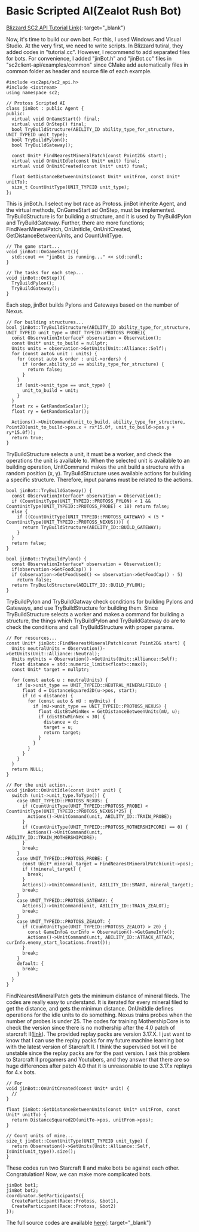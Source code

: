 # Basic Scripted AI(Zealot Rush Bot)

[Blizzard SC2 API Tutorial Link](https://github.com/Blizzard/s2client-api/blob/master/docs/tutorial1.md){: target="_blank"}

Now, it's time to build our own bot. For this, I used Windows and Visual Studio. At the very first, we need to write scripts. In Blizzard tutiral, they added codes in "tutorial.cc". However, I recommend to add separated files for bots. For convenience, I added "jinBot.h" and "jinBot.cc" files in "sc2client-api/examples/common" since CMake add automatically files in common folder as header and source file of each example. 

	#include <sc2api/sc2_api.h>
	#include <iostream>
	using namespace sc2;

	// Protoss Scripted AI 
	class jinBot : public Agent {
	public:
	  virtual void OnGameStart() final;
	  virtual void OnStep() final;
	  bool TryBuildStructure(ABILITY_ID ability_type_for_structure, UNIT_TYPEID unit_type);
	  bool TryBuildPylon();
	  bool TryBuildGateway();
	  
	  const Unit* FindNearestMineralPatch(const Point2D& start);
	  virtual void OnUnitIdle(const Unit* unit) final;
	  virtual void OnUnitCreated(const Unit* unit) final;

	  float GetDistanceBetweenUnits(const Unit* unitFrom, const Unit* unitTo);
	  size_t CountUnitType(UNIT_TYPEID unit_type);
	};

This is jinBot.h. I select my bot race as Protoss. jinBot inherite Agent, and the virtual methods, OnGameStart ad OnStep, must be implemented. TryBuildStructure is for building a structure, and it is used by TryBuildPylon and TryBuildGateway. Further, there are more functions; FindNearMineralPatch, OnUnitIdle, OnUnitCreated, GetDistanceBetweenUnits, and CountUnitType.

	// The game start...
	void jinBot::OnGameStart(){
	  std::cout << "jinBot is running..." << std::endl;
	}

	// The tasks for each step...
	void jinBot::OnStep(){
	  TryBuildPylon();
	  TryBuildGateway();
	}

Each step, jinBot builds Pylons and Gateways based on the number of Nexus. 

	// For building structures...
	bool jinBot::TryBuildStructure(ABILITY_ID ability_type_for_structure, UNIT_TYPEID unit_type = UNIT_TYPEID::PROTOSS_PROBE){
	  const ObservationInterface* observation = Observation();
	  const Unit* unit_to_build = nullptr;
	  Units units = observation->GetUnits(Unit::Alliance::Self);
	  for (const auto& unit : units) {
	    for (const auto & order : unit->orders) {
	      if (order.ability_id == ability_type_for_structure) {
	        return false;
	      }
	    }
	    if (unit->unit_type == unit_type) {
	      unit_to_build = unit;
	    }
	  }
	  float rx = GetRandomScalar();
	  float ry = GetRandomScalar();

	  Actions()->UnitCommand(unit_to_build, ability_type_for_structure, Point2D(unit_to_build->pos.x + rx*15.0f, unit_to_build->pos.y + ry*15.0f));
	  return true;
	}

TryBuildStructure selects a unit, it must be a worker, and check the operations the unit is available to. When the selected unit is available to an building operation, UnitCommand makes the unit build a structure with a random position (x, y). TryBuildStructure uses available actions for building a specific structure. Therefore, input params must be related to the actions.

	bool jinBot::TryBuildGateway() {
	  const ObservationInterface* observation = Observation();
	  if (CountUnitType(UNIT_TYPEID::PROTOSS_PYLON) < 1 && CountUnitType(UNIT_TYPEID::PROTOSS_PROBE) < 18) return false;
	  else {
	    if ((CountUnitType(UNIT_TYPEID::PROTOSS_GATEWAY) < (5 *  CountUnitType(UNIT_TYPEID::PROTOSS_NEXUS)))) {
	      return TryBuildStructure(ABILITY_ID::BUILD_GATEWAY);
	    }
	  }
	  return false;
	}

	bool jinBot::TryBuildPylon() {
	  const ObservationInterface* observation = Observation();
	  if(observation->GetFoodCap() )
	  if (observation->GetFoodUsed() <= observation->GetFoodCap() - 5)
	    return false;
	  return TryBuildStructure(ABILITY_ID::BUILD_PYLON);
	}

TryBuildPylon and TryBuildGatway check conditions for building Pylons and Gateways, and use TryBuildStructure for building them. Since TryBuildStructure selects a worker and makes a command for building a structure, the things which TryBuildPylon and TryBuildGateway do are to check the conditions and call TryBuildStructure with proper params.

	// For resources...
	const Unit* jinBot::FindNearestMineralPatch(const Point2D& start) {
	  Units neutralUnits = Observation()->GetUnits(Unit::Alliance::Neutral);
	  Units myUnits = Observation()->GetUnits(Unit::Alliance::Self);
	  float distance = std::numeric_limits<float>::max();
	  const Unit* target = nullptr;

	  for (const auto& u : neutralUnits) {
	    if (u->unit_type == UNIT_TYPEID::NEUTRAL_MINERALFIELD) {
	      float d = DistanceSquared2D(u->pos, start);
	      if (d < distance) {
	        for (const auto & mU : myUnits) {
	          if (mU->unit_type == UNIT_TYPEID::PROTOSS_NEXUS) {
	            float distBtwMinNex = GetDistanceBetweenUnits(mU, u);
	            if (distBtwMinNex < 30) {
	              distance = d;
	              target = u;
	              return target;
	            }
	          }
	        }
	      }
	    }
	  }
	  return NULL;
	}

	// For the unit action...
	void jinBot::OnUnitIdle(const Unit* unit) {
	  switch (unit->unit_type.ToType()) {
	    case UNIT_TYPEID::PROTOSS_NEXUS: {
	      if (CountUnitType(UNIT_TYPEID::PROTOSS_PROBE) < CountUnitType(UNIT_TYPEID::PROTOSS_NEXUS)*25) {
	        Actions()->UnitCommand(unit, ABILITY_ID::TRAIN_PROBE);
	      }
	      if (CountUnitType(UNIT_TYPEID::PROTOSS_MOTHERSHIPCORE) == 0) {
	        Actions()->UnitCommand(unit, ABILITY_ID::TRAIN_MOTHERSHIPCORE);
	      }
	      break;
	    }
	    case UNIT_TYPEID::PROTOSS_PROBE: {
	      const Unit* mineral_target = FindNearestMineralPatch(unit->pos);
	      if (!mineral_target) {
	        break;
	      }
	      Actions()->UnitCommand(unit, ABILITY_ID::SMART, mineral_target);
	      break;
	    }
	    case UNIT_TYPEID::PROTOSS_GATEWAY: {
	      Actions()->UnitCommand(unit, ABILITY_ID::TRAIN_ZEALOT);
	      break;
	    }
	    case UNIT_TYPEID::PROTOSS_ZEALOT: {
	      if (CountUnitType(UNIT_TYPEID::PROTOSS_ZEALOT) > 20) {
	        const GameInfo& curInfo = Observation()->GetGameInfo();
	        Actions()->UnitCommand(unit, ABILITY_ID::ATTACK_ATTACK, curInfo.enemy_start_locations.front());
	      }
	      break;
	    }
	    default: {
	      break;
	    }
	  }
	}


FindNearestMineralPatch gets the minimum distance of mineral fileds. The codes are really easy to understand. It is iterated for every mineral filed to get the distance, and gets the minimun distance. OnUnitIdle defines operations for the idle units to do something. Nexus trains probes when the number of probes is under 25. The codes for training MothershipCore is to check the version since there is no mothership after the 4.0 patch of starcraft II([link](https://news.blizzard.com/en-us/starcraft2/21183638/starcraft-ii-4-0-patch-notes)). The provided replay packs are version 3.17.X. I just want to know that I can use the replay packs for my future machine learning bot with the latest version of Starcraft II. I think the supervised bot will be unstable since the replay packs are for the past version. I ask this problem to Starcraft II progamers and Youtubers, and they answer that there are so huge differences after patch 4.0 that it is unreasonable to use 3.17.x replays for 4.x bots.

	// For 
	void jinBot::OnUnitCreated(const Unit* unit) {
	  //
	}

	float jinBot::GetDistanceBetweenUnits(const Unit* unitFrom, const Unit* unitTo) {
	  return DistanceSquared2D(unitTo->pos, unitFrom->pos);
	}

	// Count units of mine...
	size_t jinBot::CountUnitType(UNIT_TYPEID unit_type) {
	  return Observation()->GetUnits(Unit::Alliance::Self, IsUnit(unit_type)).size();
	}

These codes run two Starcraft II and make bots be against each other. Congratulation! Now, we can make more complicated bots. 
	
	jinBot bot1;
	jinBot bot2;
	coordinator.SetParticipants({
	  CreateParticipant(Race::Protoss, &bot1),
	  CreateParticipant(Race::Protoss, &bot2)
	});


The full source codes are available [here](https://github.com/jin993/SC2_bot/tree/master/blizzAPI/scripted){: target="_blank"}
